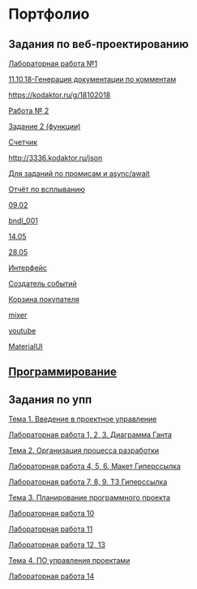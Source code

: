 # Портфолио


## Задания по веб-проектированию

<a href = "https://kodaktor.ru/x/unsafe_9f326">Лабораторная работа №1</a>

<a href = "https://sukhacheva.github.io/11.10.18/">11.10.18-Генерация документации по комментам</a>

<a href = "https://kodaktor.ru/841c99d">https://kodaktor.ru/g/18102018</a>

<a href = "https://moodle.herzen.spb.ru/mod/forum/discuss.php?d=7141">Работа № 2</a>

<a href = "https://kodaktor.ru/g/task_func_5e768">Задание 2 (функции)</a>

<a href = "https://kodaktor.ru/?!=2c4cefb_7295a">Счетчик</a>

<a href = "https://kodaktor.ru/?!=dade26b">http://3336.kodaktor.ru/json</a>

<a href = "https://kodaktor.ru/08112018_8c17f">Для заданий по промисам и async/await</a>

<a href = "https://kodaktor.ru/async_34e92">Отчёт по всплыванию</a>

<a href = ""></a>

<a href = "https://pp.userapi.com/c844618/v844618884/1abb2c/EqmlFQ8XDys.jpg">09.02</a>

<a href = "https://sukhacheva.github.io/moment_bundle/">bndl_001</a>

<a href = "https://pp.userapi.com/c855120/v855120875/3fe4a/c-ibqoNzxbU.jpg ">14.05</a>

<a href = "https://pp.userapi.com/c848636/v848636784/19d1bc/5KZj8-x35gU.jpg">28.05</a>

<a href = "https://kodaktor.ru/?!=click_ee868">Интерфейс</a>

<a href = "https://kodaktor.ru/?!=custom_b7484">Создатель событий</a>

<a href = "https://kodaktor.ru/?!=custom_d312b"> Корзина покупателя</a>

<a href = "https://kodaktor.ru/?!=7d69fc6">mixer</a>

<a href = "https://sukhacheva.github.io/youtube/">youtube</a>

<a href = "https://sukhacheva.github.io/MaterialUI/">MaterialUI</a>




## <a href = "https://github.com/Sukhacheva/port_prog/blob/main/README.md">Программирование</a>






## Задания по упп


<a href = "https://github.com/ctel-prj-mng/3-ivt-17-t1-Sukhacheva">Тема 1. Введение в проектное управление</a>

<a href = "https://github.com/ctel-prj-mng/1-gantt-60218-Sukhacheva">Лабораторная работа 1, 2, 3. Диаграмма Ганта</a>

<a href = "https://github.com/ctel-prj-mng/3-ivt-17-t2-Sukhacheva">Тема 2. Организация процесса разработки</a>

<a href = "https://github.com/ctel-prj-mng/2-wireframe-130218-Sukhacheva">Лабораторная работа 4, 5, 6. Макет Гиперссылка</a>

<a href = "https://github.com/ctel-prj-mng/3-tz-200218-Sukhacheva">Лабораторная работа 7, 8, 9. ТЗ Гиперссылка</a>

<a href = "https://github.com/ctel-prj-mng/3-ivt-17-t3-Sukhacheva">Тема 3. Планирование программного проекта</a>

<a href = "https://github.com/ctel-prj-mng/scrum-glossary">Лабораторная работа 10</a>

<a href = "https://github.com/ctel-prj-mng/test-pull-req/pulls">Лабораторная работа 11</a>

<a href = "https://docs.google.com/document/d/1ubPII9KcPS7T43OUjGK9gGgkQ7f2-O9R2gpBTZIgHls/edit">Лабораторная работа 12, 13</a>

<a href = "https://github.com/ctel-prj-mng/3-ivt-17-t4-Sukhacheva">Тема 4. ПО управления проектами</a>

<a href = "https://github.com/ctel-prj-mng/kiteo-employees">Лабораторная работа 14</a>



<a href = ""></a>

